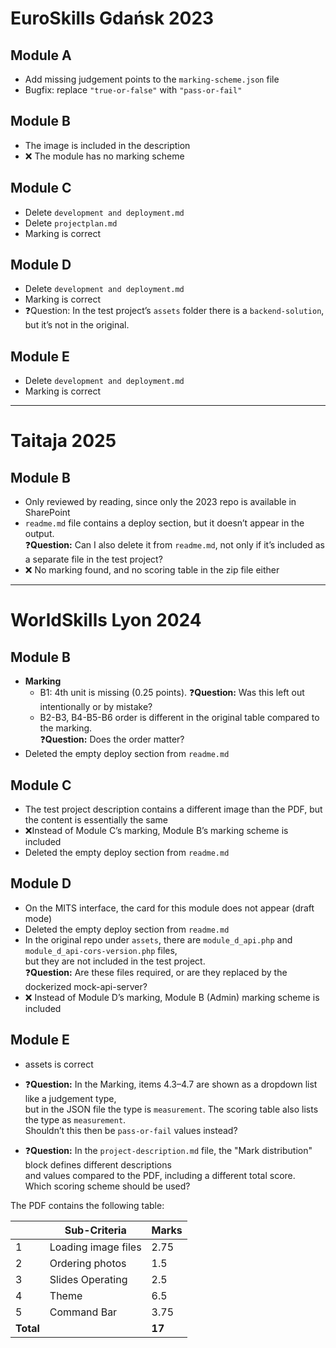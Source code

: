 # EuroSkills Gdańsk 2023

## Module A
- Add missing judgement points to the `marking-scheme.json` file  
- Bugfix: replace `"true-or-false"` with `"pass-or-fail"`

## Module B
- The image is included in the description  
- ❌ The module has no marking scheme  

## Module C
- Delete `development and deployment.md`  
- Delete `projectplan.md`  
- Marking is correct  

## Module D
- Delete `development and deployment.md`  
- Marking is correct  
- ❓Question: In the test project’s `assets` folder there is a `backend-solution`, but it’s not in the original.

## Module E
- Delete `development and deployment.md`  
- Marking is correct  

---

# Taitaja 2025

## Module B
- Only reviewed by reading, since only the 2023 repo is available in SharePoint  
- `readme.md` file contains a deploy section, but it doesn’t appear in the output.  
  ❓**Question:** Can I also delete it from `readme.md`, not only if it’s included as a separate file in the test project?  
- ❌ No marking found, and no scoring table in the zip file either  

---

# WorldSkills Lyon 2024

## Module B
- **Marking**
  - B1: 4th unit is missing (0.25 points). ❓**Question:** Was this left out intentionally or by mistake?  
  - B2-B3, B4-B5-B6 order is different in the original table compared to the marking.  
    ❓**Question:** Does the order matter?  
- Deleted the empty deploy section from `readme.md`  

## Module C
- The test project description contains a different image than the PDF, but the content is essentially the same  
- ❌Instead of Module C’s marking, Module B’s marking scheme is included  
- Deleted the empty deploy section from `readme.md`  

## Module D
- On the MITS interface, the card for this module does not appear  (draft mode)  
- Deleted the empty deploy section from `readme.md`  
- In the original repo under `assets`, there are `module_d_api.php` and `module_d_api-cors-version.php` files,  
  but they are not included in the test project.  
  ❓**Question:** Are these files required, or are they replaced by the dockerized mock-api-server?  
- ❌ Instead of Module D’s marking, Module B (Admin) marking scheme is included  

## Module E
- assets is correct
- ❓**Question:** In the Marking, items 4.3–4.7 are shown as a dropdown list like a judgement type,  
  but in the JSON file the type is `measurement`. The scoring table also lists the type as `measurement`.  
  Shouldn’t this then be `pass-or-fail` values instead?  

- ❓**Question:** In the `project-description.md` file, the "Mark distribution" block defines different descriptions  
  and values compared to the PDF, including a different total score.  
  Which scoring scheme should be used?  

The PDF contains the following table:  

|            | Sub-Criteria          | Marks  |
|------------|-----------------------|--------|
| 1          | Loading image files   | 2.75   |
| 2          | Ordering photos       | 1.5    |
| 3          | Slides Operating      | 2.5    |
| 4          | Theme                 | 6.5    |
| 5          | Command Bar           | 3.75   |
| **Total**  |                       | **17** |
